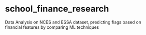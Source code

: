 # school_finance_research
Data Analysis on NCES and ESSA dataset, predicting flags based on financial features by comparing ML techniques
